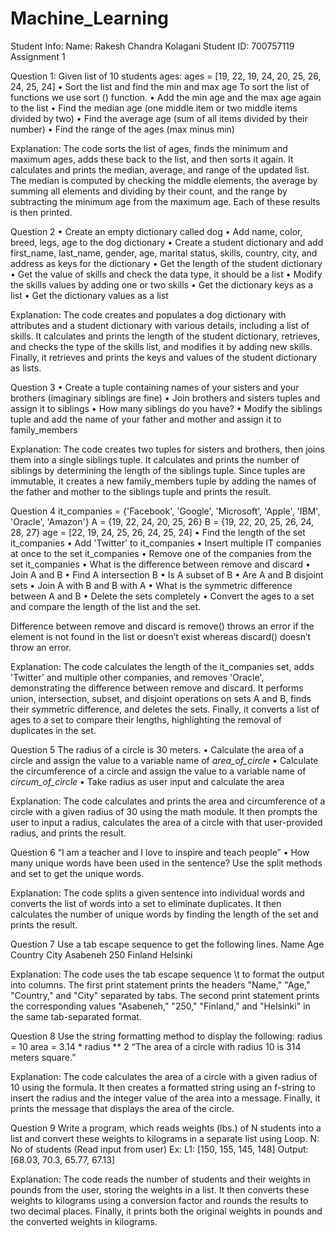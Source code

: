 # Machine_Learning
Student Info:
Name: Rakesh Chandra Kolagani
Student ID: 700757119
                                                Assignment 1

Question 1:
Given list of 10 students ages: ages = [19, 22, 19, 24, 20, 25, 26, 24, 25, 24]
 • Sort the list and find the min and max age
        To sort the list of functions we use sort () function. 
 • Add the min age and the max age again to the list 
• Find the median age (one middle item or two middle items divided by two) 
• Find the average age (sum of all items divided by their number) 
• Find the range of the ages (max minus min)
 

Explanation:
The code sorts the list of ages, finds the minimum and maximum ages, adds these back to the list, and then sorts it again. It calculates and prints the median, average, and range of the updated list. The median is computed by checking the middle elements, the average by summing all elements and dividing by their count, and the range by subtracting the minimum age from the maximum age. Each of these results is then printed.

Question 2
• Create an empty dictionary called dog 
• Add name, color, breed, legs, age to the dog dictionary 
• Create a student dictionary and add first_name, last_name, gender, age, marital status, skills, country, city, and address as keys for the dictionary
• Get the length of the student dictionary 
• Get the value of skills and check the data type, it should be a list 
• Modify the skills values by adding one or two skills 
• Get the dictionary keys as a list 
• Get the dictionary values as a list

Explanation:
The code creates and populates a dog dictionary with attributes and a student dictionary with various details, including a list of skills. It calculates and prints the length of the student dictionary, retrieves, and checks the type of the skills list, and modifies it by adding new skills. Finally, it retrieves and prints the keys and values of the student dictionary as lists.


Question 3 
• Create a tuple containing names of your sisters and your brothers (imaginary siblings are fine) 
• Join brothers and sisters tuples and assign it to siblings 
• How many siblings do you have? 
• Modify the siblings tuple and add the name of your father and mother and assign it to family_members



Explanation:
The code creates two tuples for sisters and brothers, then joins them into a single siblings tuple. It calculates and prints the number of siblings by determining the length of the siblings tuple. Since tuples are immutable, it creates a new family_members tuple by adding the names of the father and mother to the siblings tuple and prints the result.

Question 4 
it_companies = {'Facebook', 'Google', 'Microsoft', 'Apple', 'IBM', 'Oracle', 'Amazon'} A = {19, 22, 24, 20, 25, 26} B = {19, 22, 20, 25, 26, 24, 28, 27} age = [22, 19, 24, 25, 26, 24, 25, 24] 
• Find the length of the set it_companies 
• Add 'Twitter' to it_companies 
• Insert multiple IT companies at once to the set it_companies
• Remove one of the companies from the set it_companies 
• What is the difference between remove and discard 
• Join A and B 
• Find A intersection B 
• Is A subset of B 
• Are A and B disjoint sets 
• Join A with B and B with A 
• What is the symmetric difference between A and B 
• Delete the sets completely 
• Convert the ages to a set and compare the length of the list and the set.

Difference between remove and discard is remove() throws an error if the element is not found in the list or doesn’t exist whereas discard() doesn’t throw an error.
 
Explanation:
The code calculates the length of the it_companies set, adds 'Twitter' and multiple other companies, and removes 'Oracle', demonstrating the difference between remove and discard. It performs union, intersection, subset, and disjoint operations on sets A and B, finds their symmetric difference, and deletes the sets. Finally, it converts a list of ages to a set to compare their lengths, highlighting the removal of duplicates in the set.

Question 5 
The radius of a circle is 30 meters. 
• Calculate the area of a circle and assign the value to a variable name of _area_of_circle_ 
• Calculate the circumference of a circle and assign the value to a variable name of _circum_of_circle_ 
• Take radius as user input and calculate the area


Explanation:
The code calculates and prints the area and circumference of a circle with a given radius of 30 using the math module. It then prompts the user to input a radius, calculates the area of a circle with that user-provided radius, and prints the result.

Question 6 
“I am a teacher and I love to inspire and teach people” 
• How many unique words have been used in the sentence? Use the split methods and set to get the unique words.


Explanation:
The code splits a given sentence into individual words and converts the list of words into a set to eliminate duplicates. It then calculates the number of unique words by finding the length of the set and prints the result.

Question 7 
Use a tab escape sequence to get the following lines. 
Name Age Country City 
Asabeneh 250 Finland Helsinki


Explanation:
The code uses the tab escape sequence \t to format the output into columns. The first print statement prints the headers "Name," "Age," "Country," and "City" separated by tabs. The second print statement prints the corresponding values "Asabeneh," "250," "Finland," and "Helsinki" in the same tab-separated format.


Question 8 
Use the string formatting method to display the following: radius = 10 area = 3.14 * radius ** 2 “The area of a circle with radius 10 is 314 meters square.”

Explanation:
The code calculates the area of a circle with a given radius of 10 using the formula. It then creates a formatted string using an f-string to insert the radius and the integer value of the area into a message. Finally, it prints the message that displays the area of the circle.

Question 9 
Write a program, which reads weights (lbs.) of N students into a list and convert these weights to kilograms in a separate list using Loop. N: No of students (Read input from user) Ex: L1: [150, 155, 145, 148] Output: [68.03, 70.3, 65.77, 67.13]

Explanation:
The code reads the number of students and their weights in pounds from the user, storing the weights in a list. It then converts these weights to kilograms using a conversion factor and rounds the results to two decimal places. Finally, it prints both the original weights in pounds and the converted weights in kilograms.

